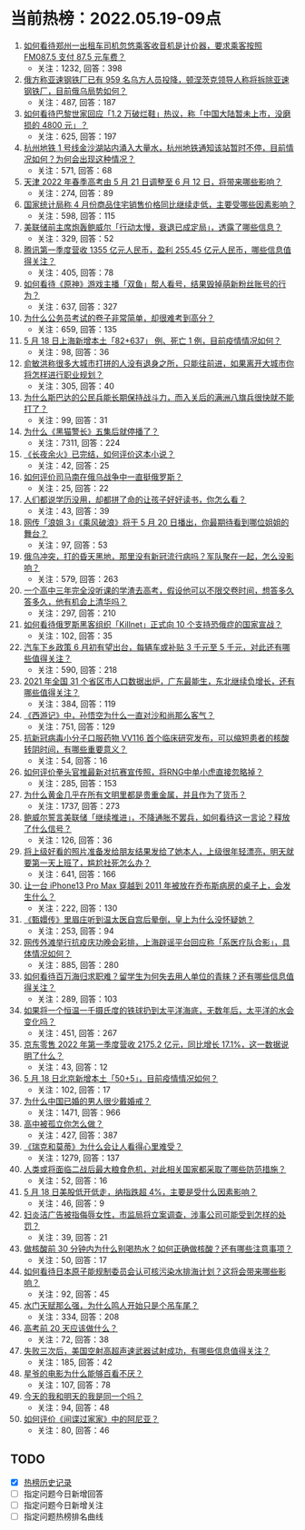 # 当前热榜：2022.05.19-09点
1. [如何看待郑州一出租车司机忽悠乘客收音机是计价器，要求乘客按照 FM087.5 支付 87.5 元车费？](https://www.zhihu.com/question/533425259)
    * 关注：1232, 回答：398
2. [俄方称亚速钢铁厂已有 959 名乌方人员投降，顿涅茨克领导人称将拆除亚速钢铁厂，目前俄乌局势如何？](https://www.zhihu.com/question/533450441)
    * 关注：487, 回答：187
3. [如何看待巴黎世家回应「1.2 万破烂鞋」热议，称「中国大陆暂未上市，没磨损的 4800 元」？](https://www.zhihu.com/question/533359442)
    * 关注：625, 回答：197
4. [杭州地铁 1 号线金沙湖站内涌入大量水，杭州地铁通知该站暂时不停，目前情况如何？为何会出现这种情况？](https://www.zhihu.com/question/533453257)
    * 关注：571, 回答：68
5. [天津 2022 年春季高考由 5 月 21 日调整至 6 月 12 日，将带来哪些影响？](https://www.zhihu.com/question/533471651)
    * 关注：274, 回答：89
6. [国家统计局称 4 月份商品住宅销售价格同比继续走低，主要受哪些因素影响？](https://www.zhihu.com/question/533359398)
    * 关注：598, 回答：115
7. [美联储前主席炮轰鲍威尔「行动太慢，衰退已成定局」，透露了哪些信息？](https://www.zhihu.com/question/533254394)
    * 关注：329, 回答：52
8. [腾讯第一季度营收 1355 亿元人民币，盈利 255.45 亿元人民币，哪些信息值得关注？](https://www.zhihu.com/question/533433320)
    * 关注：405, 回答：78
9. [如何看待《原神》游戏主播「双鱼」帮人看号，结果毁掉萌新粉丝账号的行为？](https://www.zhihu.com/question/532691775)
    * 关注：637, 回答：327
10. [为什么公务员考试的卷子非常简单，却很难考到高分？](https://www.zhihu.com/question/264878796)
    * 关注：659, 回答：135
11. [5 月 18 日上海新增本土「82+637」 例、死亡 1 例，目前疫情情况如何？](https://www.zhihu.com/question/533509202)
    * 关注：98, 回答：36
12. [俞敏洪称很多大城市打拼的人没有退身之所，只能往前进，如果离开大城市你将怎样进行职业规划？](https://www.zhihu.com/question/533448559)
    * 关注：305, 回答：40
13. [为什么斯巴达的公民兵能长期保持战斗力，而入关后的满洲八旗兵很快就不能打了？](https://www.zhihu.com/question/531180190)
    * 关注：99, 回答：31
14. [为什么《黑猫警长》五集后就停播了？](https://www.zhihu.com/question/21396519)
    * 关注：7311, 回答：224
15. [《长夜余火》已完结，如何评价这本小说？](https://www.zhihu.com/question/533478571)
    * 关注：42, 回答：25
16. [如何评价司马南在俄乌战争中一直挺俄罗斯？](https://www.zhihu.com/question/530673801)
    * 关注：25, 回答：22
17. [人们都说学历没用，却都拼了命的让孩子好好读书，你怎么看？](https://www.zhihu.com/question/533506465)
    * 关注：43, 回答：39
18. [网传「浪姐 3」《乘风破浪》将于 5 月 20 日播出，你最期待看到哪位姐姐的舞台？](https://www.zhihu.com/question/532618686)
    * 关注：97, 回答：53
19. [俄乌冲突，打的昏天黑地，那里没有新冠流行病吗？军队聚在一起，怎么没影响？](https://www.zhihu.com/question/530821286)
    * 关注：579, 回答：263
20. [一个高中三年完全没听课的学渣去高考，假设他可以不限交卷时间，想答多久答多久，他有机会上清华吗？](https://www.zhihu.com/question/532731059)
    * 关注：297, 回答：210
21. [如何看待俄罗斯黑客组织「Killnet」正式向 10 个支持恐俄症的国家宣战？](https://www.zhihu.com/question/533191244)
    * 关注：102, 回答：35
22. [汽车下乡政策 6 月初有望出台，每辆车或补贴 3 千元至 5 千元，对此还有哪些值得关注？](https://www.zhihu.com/question/533360786)
    * 关注：590, 回答：218
23. [2021 年全国 31 个省区市人口数据出炉，广东最能生，东北继续负增长，还有哪些值得关注？](https://www.zhihu.com/question/533369397)
    * 关注：384, 回答：119
24. [《西游记》中，孙悟空为什么一直对沙和尚那么客气？](https://www.zhihu.com/question/31273393)
    * 关注：751, 回答：129
25. [抗新冠病毒小分子口服药物 VV116 首个临床研究发布，可以缩短患者的核酸转阴时间，有哪些重要意义？](https://www.zhihu.com/question/533355134)
    * 关注：54, 回答：16
26. [如何评价拳头官推最新对抗赛宣传照，将RNG中单小虎直接忽略掉？](https://www.zhihu.com/question/533334890)
    * 关注：285, 回答：153
27. [为什么黄金几乎在所有文明里都是贵重金属，并且作为了货币？](https://www.zhihu.com/question/23846763)
    * 关注：1737, 回答：273
28. [鲍威尔誓言美联储「继续推进」，不降通胀不罢兵，如何看待这一言论？释放了什么信号？](https://www.zhihu.com/question/533341224)
    * 关注：126, 回答：36
29. [将上级好看的照片准备发给朋友结果发给了她本人，上级很年轻漂亮，明天就要第一天上班了，尴尬社死怎么办？](https://www.zhihu.com/question/532214506)
    * 关注：641, 回答：166
30. [让一台 iPhone13 Pro Max 穿越到 2011 年被放在乔布斯病房的桌子上，会发生什么？](https://www.zhihu.com/question/532627146)
    * 关注：222, 回答：130
31. [《甄嬛传》里眉庄听到温太医自宫后晕倒，皇上为什么没怀疑她？](https://www.zhihu.com/question/336685603)
    * 关注：253, 回答：94
32. [网传外滩举行抗疫庆功晚会彩排，上海辟谣平台回应称「系医疗队合影」，具体情况如何？](https://www.zhihu.com/question/533347464)
    * 关注：885, 回答：280
33. [如何看待百万海归求职难？留学生为何失去用人单位的青睐？还有哪些信息值得关注？](https://www.zhihu.com/question/533070178)
    * 关注：289, 回答：103
34. [如果将一个恒温一千摄氏度的铁球扔到太平洋海底，无数年后，太平洋的水会变化吗？](https://www.zhihu.com/question/532679832)
    * 关注：451, 回答：267
35. [京东零售 2022 年第一季度营收 2175.2 亿元，同比增长 17.1%，这一数据说明了什么？](https://www.zhihu.com/question/533290004)
    * 关注：43, 回答：12
36. [5 月 18 日北京新增本土「50+5」，目前疫情情况如何？](https://www.zhihu.com/question/533508993)
    * 关注：102, 回答：17
37. [为什么中国已婚的男人很少戴婚戒？](https://www.zhihu.com/question/532330233)
    * 关注：1471, 回答：966
38. [高中被孤立你怎么做？](https://www.zhihu.com/question/533087989)
    * 关注：427, 回答：387
39. [《瑞克和莫蒂》为什么会让人看得心里难受？](https://www.zhihu.com/question/443445689)
    * 关注：1279, 回答：137
40. [人类或将面临二战后最大粮食危机，对此相关国家都采取了哪些防范措施？](https://www.zhihu.com/question/533395200)
    * 关注：52, 回答：16
41. [5 月 18 日美股低开低走，纳指跌超 4%，主要是受什么因素影响？](https://www.zhihu.com/question/533483908)
    * 关注：46, 回答：9
42. [妇炎洁广告被指侮辱女性，市监局将立案调查，涉事公司可能受到怎样的处罚？](https://www.zhihu.com/question/533412224)
    * 关注：39, 回答：21
43. [做核酸前 30 分钟内为什么别喝热水？如何正确做核酸？还有哪些注意事项？](https://www.zhihu.com/question/533345089)
    * 关注：50, 回答：17
44. [如何看待日本原子能规制委员会认可核污染水排海计划？这将会带来哪些影响？](https://www.zhihu.com/question/533418965)
    * 关注：92, 回答：45
45. [水门天赋那么强，为什么鸣人开始只是个吊车尾？](https://www.zhihu.com/question/449206036)
    * 关注：334, 回答：208
46. [高考前 20 天应该做什么？](https://www.zhihu.com/question/532812978)
    * 关注：72, 回答：38
47. [失败三次后，美国空射高超声速武器试射成功，有哪些信息值得关注？](https://www.zhihu.com/question/533211969)
    * 关注：185, 回答：42
48. [星爷的电影为什么能够百看不厌？](https://www.zhihu.com/question/449423782)
    * 关注：107, 回答：78
49. [今天的我和明天的我是同一个吗？](https://www.zhihu.com/question/532180683)
    * 关注：94, 回答：48
50. [如何评价《间谍过家家》中的阿尼亚？](https://www.zhihu.com/question/531931173)
    * 关注：80, 回答：46
## TODO
* [x] [热榜历史记录](hot_history/AllHot.md)
* [ ] 指定问题今日新增回答
* [ ] 指定问题今日新增关注
* [ ] 指定问题热榜排名曲线
